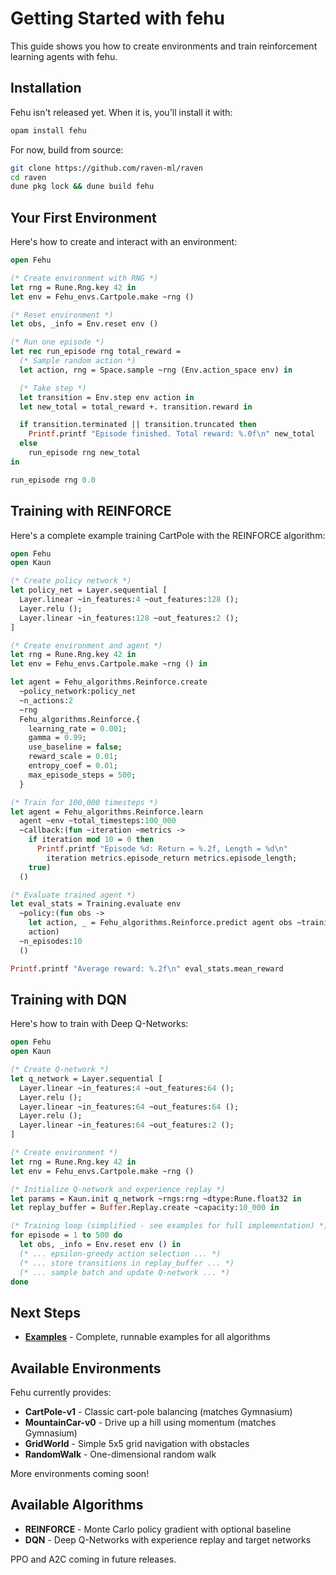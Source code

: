 # Getting Started with fehu

This guide shows you how to create environments and train reinforcement learning agents with fehu.

## Installation

Fehu isn't released yet. When it is, you'll install it with:

```bash
opam install fehu
```

For now, build from source:

```bash
git clone https://github.com/raven-ml/raven
cd raven
dune pkg lock && dune build fehu
```

## Your First Environment

Here's how to create and interact with an environment:

```ocaml
open Fehu

(* Create environment with RNG *)
let rng = Rune.Rng.key 42 in
let env = Fehu_envs.Cartpole.make ~rng ()

(* Reset environment *)
let obs, _info = Env.reset env ()

(* Run one episode *)
let rec run_episode rng total_reward =
  (* Sample random action *)
  let action, rng = Space.sample ~rng (Env.action_space env) in

  (* Take step *)
  let transition = Env.step env action in
  let new_total = total_reward +. transition.reward in

  if transition.terminated || transition.truncated then
    Printf.printf "Episode finished. Total reward: %.0f\n" new_total
  else
    run_episode rng new_total
in

run_episode rng 0.0
```

## Training with REINFORCE

Here's a complete example training CartPole with the REINFORCE algorithm:

```ocaml
open Fehu
open Kaun

(* Create policy network *)
let policy_net = Layer.sequential [
  Layer.linear ~in_features:4 ~out_features:128 ();
  Layer.relu ();
  Layer.linear ~in_features:128 ~out_features:2 ();
]

(* Create environment and agent *)
let rng = Rune.Rng.key 42 in
let env = Fehu_envs.Cartpole.make ~rng () in

let agent = Fehu_algorithms.Reinforce.create
  ~policy_network:policy_net
  ~n_actions:2
  ~rng
  Fehu_algorithms.Reinforce.{
    learning_rate = 0.001;
    gamma = 0.99;
    use_baseline = false;
    reward_scale = 0.01;
    entropy_coef = 0.01;
    max_episode_steps = 500;
  }

(* Train for 100,000 timesteps *)
let agent = Fehu_algorithms.Reinforce.learn
  agent ~env ~total_timesteps:100_000
  ~callback:(fun ~iteration ~metrics ->
    if iteration mod 10 = 0 then
      Printf.printf "Episode %d: Return = %.2f, Length = %d\n"
        iteration metrics.episode_return metrics.episode_length;
    true)
  ()

(* Evaluate trained agent *)
let eval_stats = Training.evaluate env
  ~policy:(fun obs ->
    let action, _ = Fehu_algorithms.Reinforce.predict agent obs ~training:false in
    action)
  ~n_episodes:10
  ()

Printf.printf "Average reward: %.2f\n" eval_stats.mean_reward
```

## Training with DQN

Here's how to train with Deep Q-Networks:

```ocaml
open Fehu
open Kaun

(* Create Q-network *)
let q_network = Layer.sequential [
  Layer.linear ~in_features:4 ~out_features:64 ();
  Layer.relu ();
  Layer.linear ~in_features:64 ~out_features:64 ();
  Layer.relu ();
  Layer.linear ~in_features:64 ~out_features:2 ();
]

(* Create environment *)
let rng = Rune.Rng.key 42 in
let env = Fehu_envs.Cartpole.make ~rng ()

(* Initialize Q-network and experience replay *)
let params = Kaun.init q_network ~rngs:rng ~dtype:Rune.float32 in
let replay_buffer = Buffer.Replay.create ~capacity:10_000 in

(* Training loop (simplified - see examples for full implementation) *)
for episode = 1 to 500 do
  let obs, _info = Env.reset env () in
  (* ... epsilon-greedy action selection ... *)
  (* ... store transitions in replay_buffer ... *)
  (* ... sample batch and update Q-network ... *)
done
```

## Next Steps

- **[Examples](https://github.com/raven-ml/raven/tree/main/fehu/examples)** - Complete, runnable examples for all algorithms

## Available Environments

Fehu currently provides:

- **CartPole-v1** - Classic cart-pole balancing (matches Gymnasium)
- **MountainCar-v0** - Drive up a hill using momentum (matches Gymnasium)
- **GridWorld** - Simple 5x5 grid navigation with obstacles
- **RandomWalk** - One-dimensional random walk

More environments coming soon!

## Available Algorithms

- **REINFORCE** - Monte Carlo policy gradient with optional baseline
- **DQN** - Deep Q-Networks with experience replay and target networks

PPO and A2C coming in future releases.
